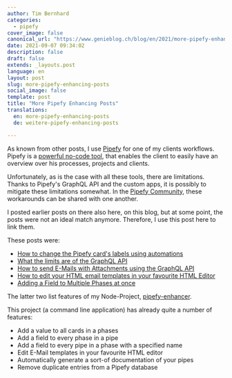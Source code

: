 ```yaml
---
author: Tim Bernhard
categories:
  - pipefy
cover_image: false
canonical_url: "https://www.genieblog.ch/blog/en/2021/more-pipefy-enhancing-posts"
date: 2021-09-07 09:34:02
description: false
draft: false
extends: _layouts.post
language: en
layout: post
slug: more-pipefy-enhancing-posts
social_image: false
template: post
title: "More Pipefy Enhancing Posts"
translations:
  en: more-pipefy-enhancing-posts
  de: weitere-pipefy-enhancing-posts

---
```


As known from other posts, I use [Pipefy](https://app.pipefy.com/) for one of my clients workflows.
Pipefy is a [powerful no-code tool](https://www.g2.com/products/pipefy/reviews/pipefy-review-4774554), that enables the client to easily have an overview over his processes, projects and clients.

Unfortunately, as is the case with all these tools, there are limitations. 
Thanks to Pipefy's GraphQL API and the custom apps, it is possibly to mitigate these limitations somewhat.
In the [Pipefy Community](https://community.pipefy.com/), these workarounds can be shared with one another.

I posted earlier posts on there also here, on this blog, but at some point, the posts were not an ideal match anymore.
Therefore, I use this post here to link them.

These posts were:

- [How to change the Pipefy card's labels using automations](https://community.pipefy.com/tips-and-inspiration-45/how-to-change-labels-using-automations-1114)
- [What the limits are of the GraphQL API](https://community.pipefy.com/customs-apps-integrations-75/what-are-the-graphql-api-limits-958)
- [How to send E-Mails with Attachments using the GraphQL API](https://community.pipefy.com/ask-a-question-78/how-do-i-use-an-api-uploaded-file-as-an-e-mail-attachment-using-the-api-983)
- [How to edit your HTML email templates in your favourite HTML Editor](https://community.pipefy.com/tips-and-inspiration-45/how-to-edit-your-html-email-templates-in-your-favourite-html-editor-929)
- [Adding a Field to Multiple Phases at once](https://community.pipefy.com/tips-and-inspiration-45/adding-a-field-to-multiple-phases-at-once-939)

The latter two list features of my Node-Project, [pipefy-enhancer](https://github.com/GenieTim/PipefyEnhancer). 

This project (a command line application) has already quite a number of features:

- Add a value to all cards in a phases
- Add a field to every phase in a pipe
- Add a field to every pipe in a phase with a specified name
- Edit E-Mail templates in your favourite HTML editor
- Automatically generate a sort-of documentation of your pipes
- Remove duplicate entries from a Pipefy database

